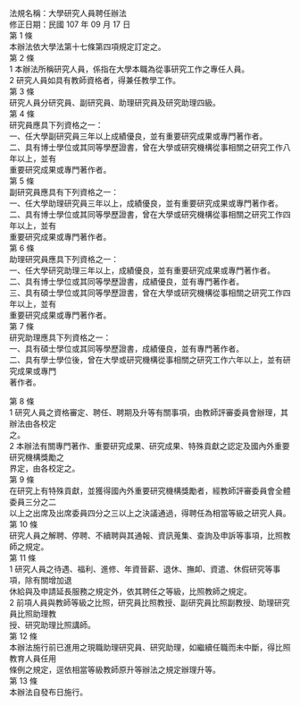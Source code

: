 法規名稱：大學研究人員聘任辦法  
修正日期：民國 107 年 09 月 17 日  
第 1 條  
本辦法依大學法第十七條第四項規定訂定之。  
第 2 條  
1 本辦法所稱研究人員，係指在大學本職為從事研究工作之專任人員。  
2 研究人員如具有教師資格者，得兼任教學工作。  
第 3 條  
研究人員分研究員、副研究員、助理研究員及研究助理四級。  
第 4 條  
研究員應具下列資格之一：  
一、任大學副研究員三年以上成績優良，並有重要研究成果或專門著作者。  
二、具有博士學位或其同等學歷證書，曾在大學或研究機構從事相關之研究工作八年以上，並有  
重要研究成果或專門著作者。  
第 5 條  
副研究員應具有下列資格之一：  
一、任大學助理研究員三年以上，成績優良，並有重要研究成果或專門著作者。  
二、具有博士學位或其同等學歷證書，曾在大學或研究機構從事相關之研究工作四年以上，並有  
重要研究成果或專門著作者。  
第 6 條  
助理研究員應具下列資格之一：  
一、任大學研究助理三年以上，成績優良，並有重要研究成果或專門著作者。  
二、具有博士學位或其同等學歷證書，成績優良，並有專門著作者。  
三、具有碩士學位或其同等學歷證書，曾在大學或研究機構從事相關之研究工作四年以上，並有  
重要研究成果或專門著作者。  
第 7 條  
研究助理應具下列資格之一：  
一、具有碩士學位或其同等學歷證書，成績優良，並有專門著作者。  
二、具有學士學位後，曾在大學或研究機構從事相關之研究工作六年以上，並有研究成果或專門  
著作者。  


第 8 條  
1 研究人員之資格審定、聘任、聘期及升等有關事項，由教師評審委員會辦理，其辦法由各校定  
之。  
2 本辦法有關專門著作、重要研究成果、研究成果、特殊貢獻之認定及國內外重要研究機構獎勵之  
界定，由各校定之。  
第 9 條  
在研究上有特殊貢獻，並獲得國內外重要研究機構獎勵者，經教師評審委員會全體委員三分之二  
以上之出席及出席委員四分之三以上之決議通過，得聘任為相當等級之研究人員。  
第 10 條  
研究人員之解聘、停聘、不續聘與其通報、資訊蒐集、查詢及申訴等事項，比照教師之規定。  
第 11 條  
1 研究人員之待遇、福利、進修、年資晉薪、退休、撫卹、資遣、休假研究等事項，除有關增加退  
休給與及申請延長服務之規定外，依其聘任之等級，比照教師之規定。  
2 前項人員與教師等級之比照，研究員比照教授、副研究員比照副教授、助理研究員比照助理教  
授、研究助理比照講師。  
第 12 條  
本辦法施行前已進用之現職助理研究員、研究助理，如繼續任職而未中斷，得比照教育人員任用  
條例之規定，逕依相當等級教師原升等辦法之規定辦理升等。  
第 13 條  
本辦法自發布日施行。  


